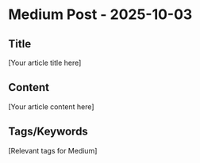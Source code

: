 # Medium Post - 2025-10-03

## Title
[Your article title here]

## Content
[Your article content here]

## Tags/Keywords
[Relevant tags for Medium]
